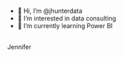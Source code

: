 - 👋 Hi, I’m @jhunterdata
- 👀 I’m interested in data consulting
- 🌱 I’m currently learning Power BI
<br/>
Jennifer
<!---
jhunterdata/jhunterdata is a ✨ special ✨ repository because its `README.md` (this file) appears on your GitHub profile.
You can click the Preview link to take a look at your changes.
--->

